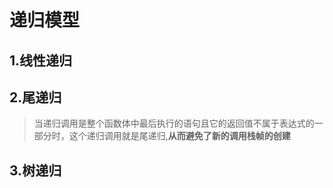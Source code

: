 # 递归模型


## 1.线性递归


## 2.尾递归

>当递归调用是整个函数体中最后执行的语句且它的返回值不属于表达式的一部分时，这个递归调用就是尾递归,**从而避免了新的调用栈帧的创建**

## 3.树递归


